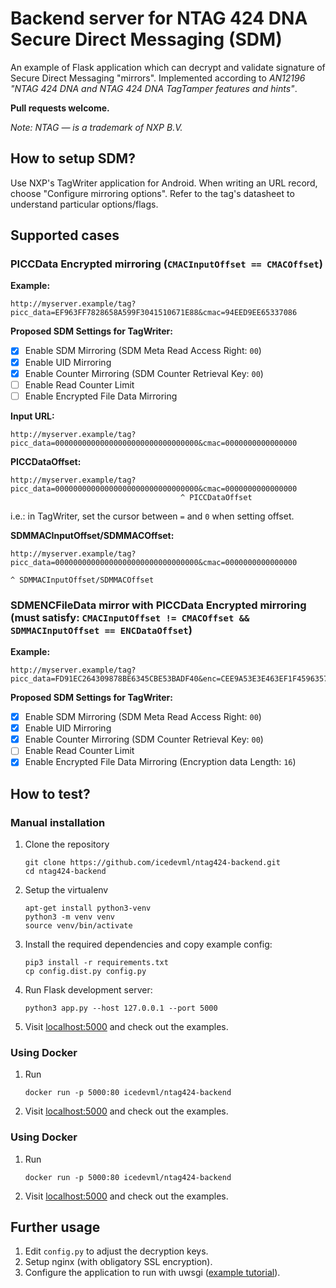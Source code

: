 # Backend server for NTAG 424 DNA Secure Direct Messaging (SDM)

An example of Flask application which can decrypt and validate signature of Secure Direct Messaging "mirrors". Implemented according to _AN12196 "NTAG 424 DNA and NTAG 424 DNA TagTamper features and
hints"_.

**Pull requests welcome.**

*Note: NTAG — is a trademark of NXP B.V.*

## How to setup SDM?
Use NXP's TagWriter application for Android. When writing an URL record, choose "Configure mirroring options". Refer to the tag's datasheet to understand particular options/flags.

## Supported cases
### PICCData Encrypted mirroring (`CMACInputOffset == CMACOffset`)
**Example:**
```
http://myserver.example/tag?picc_data=EF963FF7828658A599F3041510671E88&cmac=94EED9EE65337086
```
  
**Proposed SDM Settings for TagWriter:**
* [X] Enable SDM Mirroring (SDM Meta Read Access Right: `00`)
* [X] Enable UID Mirroring
* [X] Enable Counter Mirroring (SDM Counter Retrieval Key: `00`)
* [ ] Enable Read Counter Limit
* [ ] Enable Encrypted File Data Mirroring

**Input URL:**
```
http://myserver.example/tag?picc_data=00000000000000000000000000000000&cmac=0000000000000000
```

**PICCDataOffset:**
```
http://myserver.example/tag?picc_data=00000000000000000000000000000000&cmac=0000000000000000
                                      ^ PICCDataOffset
```

i.e.: in TagWriter, set the cursor between `=` and `0` when setting offset.

**SDMMACInputOffset/SDMMACOffset:**
```
http://myserver.example/tag?picc_data=00000000000000000000000000000000&cmac=0000000000000000
                                                                            ^ SDMMACInputOffset/SDMMACOffset
```

### SDMENCFileData mirror with PICCData Encrypted mirroring (must satisfy: `CMACInputOffset != CMACOffset && SDMMACInputOffset == ENCDataOffset`)

**Example:**
```
http://myserver.example/tag?picc_data=FD91EC264309878BE6345CBE53BADF40&enc=CEE9A53E3E463EF1F459635736738962&cmac=ECC1E7F6C6C73BF6
```
  
**Proposed SDM Settings for TagWriter:**
* [X] Enable SDM Mirroring (SDM Meta Read Access Right: `00`)
* [X] Enable UID Mirroring
* [X] Enable Counter Mirroring (SDM Counter Retrieval Key: `00`)
* [ ] Enable Read Counter Limit
* [X] Enable Encrypted File Data Mirroring (Encryption data Length: `16`)

## How to test?
### Manual installation
1. Clone the repository
   ```
   git clone https://github.com/icedevml/ntag424-backend.git
   cd ntag424-backend
   ```
2. Setup the virtualenv
   ```
   apt-get install python3-venv
   python3 -m venv venv
   source venv/bin/activate
   ```
3. Install the required dependencies and copy example config:
   ```
   pip3 install -r requirements.txt
   cp config.dist.py config.py
   ```
4. Run Flask development server:
   ```
   python3 app.py --host 127.0.0.1 --port 5000
   ```
5. Visit [localhost:5000](http://127.0.0.1:5000/) and check out the examples.

### Using Docker
1. Run
   ```
   docker run -p 5000:80 icedevml/ntag424-backend
   ```
2. Visit [localhost:5000](http://127.0.0.1:5000/) and check out the examples.

### Using Docker
1. Run
   ```
   docker run -p 5000:80 icedevml/ntag424-backend
   ```
2. Visit [localhost:5000](http://127.0.0.1:5000/) and check out the examples.

## Further usage
1. Edit `config.py` to adjust the decryption keys.
2. Setup nginx (with obligatory SSL encryption).
2. Configure the application to run with uwsgi ([example tutorial](https://www.digitalocean.com/community/tutorials/how-to-serve-flask-applications-with-uswgi-and-nginx-on-ubuntu-18-04)).
